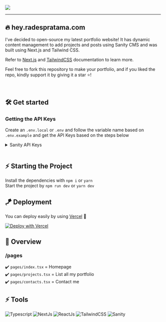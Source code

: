 ![](https://dl.dropbox.com/s/iehws54cwmifjog/banner.png?dl=0)

---

## 🔥 hey.radespratama.com

I've decided to open-source my latest portfolio website! It has dynamic content management to add projects and posts using Sanity CMS and was built using Next.js and Tailwind CSS.

Refer to [Next.js](https://nextjs.org/docs/) and [TailwindCSS](https://tailwindcss.com/docs/installation) documentation to learn more.

Feel free to fork this repository to make your portfolio, and if you liked the repo, kindly support it by giving it a star ⭐!

<br />

## 🛠 Get started

### Getting the API Keys

Create an `.env.local` or `.env` and follow the variable name based on `.env.example` and get the API Keys based on the steps below

<details>
<summary>Sanity API Keys</summary>
<p>

1. Create a Sanity account <br>

2. Create new project <br>

3. `npm install -g @sanity/cli && sanity init` <br>

4. After you create new project, Go to your project, you will see the PROJECT ID at the top <br>
   ![](https://dl.dropbox.com/s/ze0grkuyyuzpgu4/tutorial.png?dl=0)

5. Put it into the environment variables according to `.env.example` and you're all set! <br>
</p>
</details>

<br />

## ⚡ Starting the Project

Install the dependencies with `npm i` or `yarn`  
Start the project by `npm run dev` or `yarn dev`

## 🪁 Deployment

You can deploy easily by using [Vercel](https://vercel.com/) 🎉

[![Deploy with Vercel](https://vercel.com/button)](https://vercel.com/new/clone?repository-url=https%3A%2F%2Fgithub.com%2Fradespratama%2Fhi)

## 📌 Overview

### /pages

✔️ `pages/index.tsx` = Homepage <br/>
✔️ `pages/projects.tsx` = List all my portfolio <br/>
✔️ `pages/contacts.tsx` = Contact me

## ⚡ Tools

![Typescript](https://img.shields.io/badge/Typescript-355DAB?style=for-the-badge&logo=Typescript&logoColor=white)
![NextJs](https://img.shields.io/badge/NextJs-1F2937?style=for-the-badge&logo=next.js&logoColor=white)
![ReactJs](https://img.shields.io/badge/React-585455?style=for-the-badge&logo=react&logoColor=white)
![TailwindCSS](https://img.shields.io/badge/TailwindCSS-0284C7?style=for-the-badge&logo=tailwindcss&logoColor=white)
![Sanity](https://img.shields.io/badge/SANITY-FFA451?style=for-the-badge&logo=sanity&logoColor=white)
